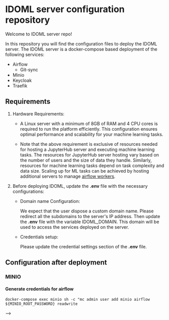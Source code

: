 # IDOML server configuration repository
Welcome to IDOML server repo!

In this repository you will find the configuration files to deploy the IDOML server. The IDOML server is a docker-compose based deployment of the following services:
- Airflow
  - Git-sync
- Minio
- Keycloak
- Traefik


## Requirements
1. Hardware Requirements:

    - A Linux server with a minimum of 8GB of RAM and 4 CPU cores is required to run the platform efficiently. This configuration ensures optimal performance and scalability for your machine learning tasks.

    - Note that the above requirement is exclusive of resources needed for hosting a JupyterHub server and executing machine learning tasks. The resources for JupyterHub server hosting vary based on the number of users and the size of data they handle. Similarly, resources for machine learning tasks depend on task complexity and data size. Scaling up for ML tasks can be achieved by hosting additional servers to manage [airflow workers](https://github.com/serval-uni-lu/idoml-worker-node).

3. Before deploying IDOML, update the **.env** file with the necessary configurations:
    - Domain name Configuration:

        We expect that the user dispose a custom domain name. Please redirect all the subdomains to the server's IP address.
        Then update the **.env** file with the variable IDOML_DOMAIN. This domain will be used to access the services deployed on the server.

    -   Credentials setup:

        Please update the credential settings section of the **.env** file.

## Configuration after deployment

### MINIO

    
#### Generate credentials for airflow
    
```
docker-compose exec minio sh -c "mc admin user add minio airflow ${MINIO_ROOT_PASSWORD} readwrite
```
 -->
